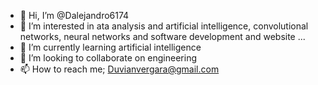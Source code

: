 - 👋 Hi, I’m @Dalejandro6174
- 👀 I’m interested in ata analysis and artificial intelligence, convolutional networks, neural networks and software development and website ...
- 🌱 I’m currently learning artificial intelligence
- 💞️ I’m looking to collaborate on engineering
- 📫 How to reach me; Duvianvergara@gmail.com

<!---
Dalejandro6174/Dalejandro6174 is a ✨ special ✨ repository because its `README.md` (this file) appears on your GitHub profile.
You can click the Preview link to take a look at your changes.
--->

